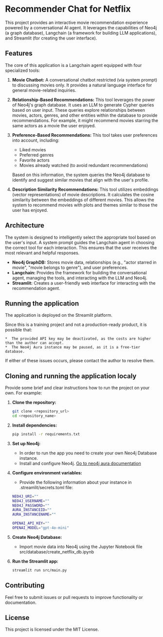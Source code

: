 # Recommender Chat for Netflix

This project provides an interactive movie recommendation experience powered by a conversational AI agent. It leverages the capabilities of Neo4j (a graph database), Langchain (a framework for building LLM applications), and Streamlit (for creating the user interface).

## Features

The core of this application is a Langchain agent equipped with four specialized tools:

1.  **Movie Chatbot:** A conversational chatbot restricted (via system prompt) to discussing movies only.  It provides a natural language interface for general movie-related inquiries.

2.  **Relationship-Based Recommendations:** This tool leverages the power of Neo4j's graph database.  It uses an LLM to generate Cypher queries based on user input. These queries explore relationships between movies, actors, genres, and other entities within the database to provide recommendations.  For example, it might recommend movies starring the same actors as a movie the user enjoyed.

3.  **Preference-Based Recommendations:** This tool takes user preferences into account, including:
    *   Liked movies
    *   Preferred genres
    *   Favorite actors
    *   Movies already watched (to avoid redundant recommendations)

    Based on this information, the system queries the Neo4j database to identify and suggest similar movies that align with the user's profile.

4.  **Description Similarity Recommendations:** This tool utilizes embeddings (vector representations) of movie descriptions. It calculates the cosine similarity between the embeddings of different movies. This allows the system to recommend movies with plots and themes similar to those the user has enjoyed.

## Architecture

The system is designed to intelligently select the appropriate tool based on the user's input.  A system prompt guides the Langchain agent in choosing the correct tool for each interaction. This ensures that the user receives the most relevant and helpful responses.

*   **Neo4j GraphDB:** Stores movie data, relationships (e.g., "actor starred in movie", "movie belongs to genre"), and user preferences.
*   **Langchain:** Provides the framework for building the conversational agent, managing the tools, and interacting with the LLM and Neo4j.
*   **Streamlit:** Creates a user-friendly web interface for interacting with the recommendation agent.

## Running the application

The application is deployed on the Streamlit platform.

Since this is a training project and not a production-ready product, it is possible that:

    *  The provided API key may be deactivated, as the costs are higher than the author can accept.
    *  The Neo4j Aura instance may be paused, as it is a free-tier database.

If either of these issues occurs, please contact the author to resolve them.

## Cloning and running the application localy
Provide some brief and clear instructions how to run the project on your own. For example:

1.  **Clone the repository:**

    ```bash
    git clone <repository_url>
    cd <repository_name>
    ```

2.  **Install dependencies:**

    ```bash
    pip install -r requirements.txt
    ```

3.  **Set up Neo4j:**
    *   In order to run the app you need to create your own Neo4j Database instance.
    *   Install and configure Neo4j.  [Go to neo4j aura documentation](https://neo4j.com/docs/aura/classic/auradb/getting-started/create-database/)

4.  **Configure environment variables:** 
    *   Provide the following information about your instance in .streamlit/secrets.toml file:

    ```bash
    NEO4J_URI=""
    NEO4J_USERNAME=""
    NEO4J_PASSWORD=""
    AURA_INSTANCEID=""
    AURA_INSTANCENAME=""

    OPENAI_API_KEY=""
    OPENAI_MODEL="gpt-4o-mini"
    ```

5.  **Create Neo4j Database:**
    *   Import movie data into Neo4j using the Jupyter Notebook file src/database/create_netflix_db.ipynb


6.  **Run the Streamlit app:**

    ```bash
    streamlit run src/main.py
    ```


## Contributing
Feel free to submit issues or pull requests to improve functionality or documentation.

## License
This project is licensed under the MIT License.

